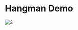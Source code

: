 # Hangman Demo
![3](https://github.com/user-attachments/assets/805b5cf3-b032-4f9a-b1cd-db9852b2d16e)
